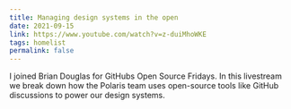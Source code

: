 ```yaml
---
title: Managing design systems in the open
date: 2021-09-15
link: https://www.youtube.com/watch?v=z-duiMhoWKE
tags: homelist
permalink: false
---
```

I joined Brian Douglas for GitHubs Open Source Fridays. In this livestream we break down how the Polaris team uses open-source tools like GitHub discussions to power our design systems.
